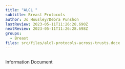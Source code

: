 ```yaml
---
title: "ALCL "
subtitle: Breast Protocols
author: Jo Housley/Debra Punshon
lastReview: 2023-05-11T11:26:28.690Z
nextReview: 2023-05-11T11:26:28.698Z
groups:
  - Breast
files: src/files/alcl-protocols-across-trusts.docx
---
```



![]()

I﻿nformation Document